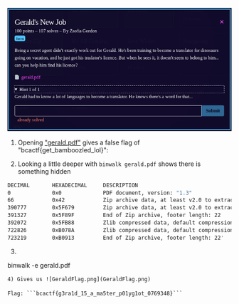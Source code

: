 ![Screenshot_1](Screenshot_1.png)
1) Opening ["gerald.pdf"](gerald.pdf) gives a false flag of "bcactf{get_bamboozled_lol}":

2) Looking a little deeper with `binwalk gerald.pdf` shows there is something hidden 

```bash
DECIMAL       HEXADECIMAL     DESCRIPTION
0             0x0             PDF document, version: "1.3"
66            0x42            Zip archive data, at least v2.0 to extract, uncompressed size: 441011, name: GeraldFlag.png
390777        0x5F679         Zip archive data, at least v2.0 to extract, uncompressed size: 367, name: __MACOSX/._GeraldFlag.png
391327        0x5F89F         End of Zip archive, footer length: 22
392072        0x5FB88         Zlib compressed data, default compression
722826        0xB078A         Zlib compressed data, default compression
723219        0xB0913         End of Zip archive, footer length: 22'
```
3) ```bash
binwalk -e gerald.pdf 
```
4) Gives us ![GeraldFlag.png](GeraldFlag.png)

Flag: ```bcactf{g3ra1d_15_a_ma5ter_p01yg1ot_0769348}```